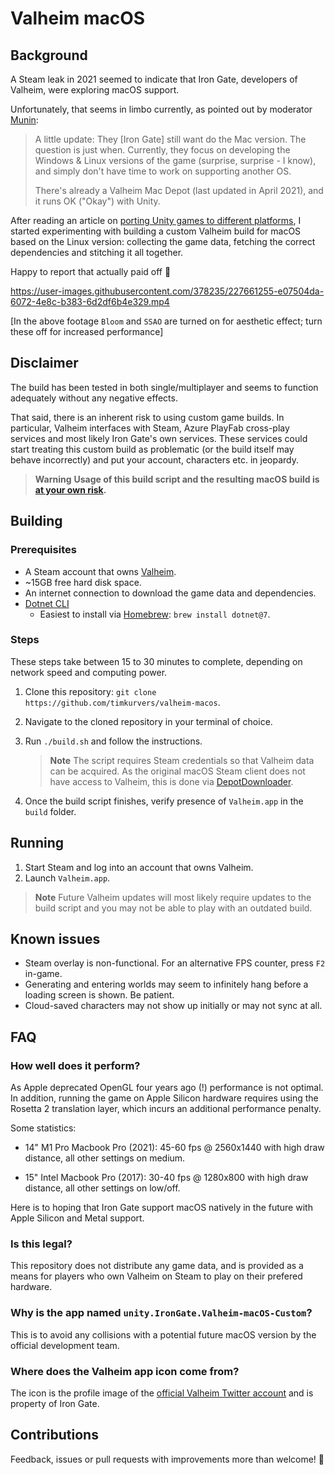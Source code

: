 # Valheim macOS

## Background

A Steam leak in 2021 seemed to indicate that Iron Gate, developers of Valheim, were exploring macOS
support.

Unfortunately, that seems in limbo currently, as pointed out by moderator [Munin]:

> A little update: They [Iron Gate] still want do the Mac version. The question is just when. Currently, they focus on developing the Windows & Linux versions of the game (surprise, surprise - I know), and simply don't have time to work on supporting another OS.
>
> There's already a Valheim Mac Depot (last updated in April 2021), and it runs OK ("Okay") with Unity.

After reading an article on [porting Unity games to different platforms], I started experimenting with
building a custom Valheim build for macOS based on the Linux version: collecting the game data, fetching the
correct dependencies and stitching it all together.

Happy to report that actually paid off 🥳

https://user-images.githubusercontent.com/378235/227661255-e07504da-6072-4e8c-b383-6d2df6b4e329.mp4

[In the above footage `Bloom` and `SSAO` are turned on for aesthetic effect; turn these off for increased performance]

## Disclaimer

The build has been tested in both single/multiplayer and seems to function adequately without any negative
effects.

That said, there is an inherent risk to using custom game builds. In particular, Valheim interfaces with Steam,
Azure PlayFab cross-play services and most likely Iron Gate's own services. These services could start treating
this custom build as problematic (or the build itself may behave incorrectly) and put your account, characters
etc. in jeopardy.

> __Warning__
> **Usage of this build script and the resulting macOS build is [at your own risk].**

## Building

### Prerequisites

- A Steam account that owns [Valheim].
- ~15GB free hard disk space.
- An internet connection to download the game data and dependencies.
- [Dotnet CLI]
  - Easiest to install via [Homebrew]: `brew install dotnet@7`.

### Steps

These steps take between 15 to 30 minutes to complete, depending on network speed and computing power.

1. Clone this repository: `git clone https://github.com/timkurvers/valheim-macos`.
2. Navigate to the cloned repository in your terminal of choice.
3. Run `./build.sh` and follow the instructions.

   > __Note__
   > The script requires Steam credentials so that Valheim data can be acquired. As the original
   > macOS Steam client does not have access to Valheim, this is done via [DepotDownloader].

4. Once the build script finishes, verify presence of `Valheim.app` in the `build` folder.

## Running

1. Start Steam and log into an account that owns Valheim.
2. Launch `Valheim.app`.

> __Note__
> Future Valheim updates will most likely require updates to the build script and you may not be able to
> play with an outdated build.

## Known issues

- Steam overlay is non-functional. For an alternative FPS counter, press `F2` in-game.
- Generating and entering worlds may seem to infinitely hang before a loading screen is shown. Be patient.
- Cloud-saved characters may not show up initially or may not sync at all.

## FAQ

### How well does it perform?

As Apple deprecated OpenGL four years ago (!) performance is not optimal. In addition, running the
game on Apple Silicon hardware requires using the Rosetta 2 translation layer, which incurs an additional
performance penalty.

Some statistics:

- 14" M1 Pro Macbook Pro (2021): 45-60 fps @ 2560x1440 with high draw distance,
all other settings on medium.

- 15" Intel Macbook Pro (2017): 30-40 fps @ 1280x800 with high draw distance,
all other settings on low/off.

Here is to hoping that Iron Gate support macOS natively in the future with Apple Silicon and Metal support.

### Is this legal?

This repository does not distribute any game data, and is provided as a means for players who own
Valheim on Steam to play on their prefered hardware.

### Why is the app named `unity.IronGate.Valheim-macOS-Custom`?

This is to avoid any collisions with a potential future macOS version by the official development team.

### Where does the Valheim app icon come from?

The icon is the profile image of the [official Valheim Twitter account] and is property of Iron Gate.

## Contributions

Feedback, issues or pull requests with improvements more than welcome! 🙏

[DepotDownloader]: https://github.com/SteamRE/DepotDownloader
[Dotnet CLI]: https://learn.microsoft.com/en-us/dotnet/core/tools/
[Homebrew]: https://brew.sh/
[Munin]: https://steamcommunity.com/app/892970/discussions/2/3192485276070223820/?ctp=68#c3446961485766994098
[Valheim]: https://store.steampowered.com/app/892970/Valheim/
[at your own risk]: LICENSE.md
[official Valheim Twitter account]: https://twitter.com/Valheimgame
[porting Unity games to different platforms]: https://www.pcgamingwiki.com/wiki/Engine:Unity/Porting
